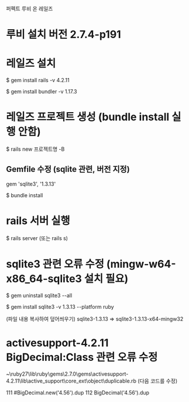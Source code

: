 퍼펙트 루비 온 레일즈


# 루비 설치 버전 2.7.4-p191


# 레일즈 설치

$ gem install rails -v 4.2.11

$ gem install bundler -v 1.17.3


# 레일즈 프로젝트 생성 (bundle install 실행 안함)

$ rails new 프로젝트명 -B

## Gemfile 수정 (sqlite 관련, 버전 지정)

gem 'sqlite3', '1.3.13'

$ bundle install

# rails 서버 실행

$ rails server (또는 rails s)


# sqlite3 관련 오류 수정 (mingw-w64-x86_64-sqlite3 설치 필요)

$ gem uninstall sqlite3 --all

$ gem install sqlite3 -v 1.3.13 --platform ruby

(파일 내용 복사하여 덮어씌우기)
sqlite3-1.3.13 => sqlite3-1.3.13-x64-mingw32

# activesupport-4.2.11 BigDecimal:Class 관련 오류 수정

~\ruby27\lib\ruby\gems\2.7.0\gems\activesupport-4.2.11\lib\active_support\core_ext\object\duplicable.rb (다음 코드를 수정)

111     #BigDecimal.new('4.56').dup
112     BigDecimal('4.56').dup
